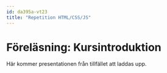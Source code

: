 ```yaml
---
id: da395a-vt23
title: "Repetition HTML/CSS/JS"
---
```


# Föreläsning: Kursintroduktion

Här kommer presentationen från tillfället att laddas upp.

<!--

<div class="frame">
    <div style="left: 0; width: 100%; height: 0; position: relative; padding-bottom: 56.1972%;"><iframe src="https://speakerdeck.com/player/85d0de020f9d43bdae2d5b430fdd86be" style="top: 0; left: 0; width: 100%; height: 100%; position: absolute; border: 0;" allowfullscreen scrolling="no" allow="encrypted-media;"></iframe></div>
</div>

---

Ni kan även ladda ner presentationen som PDF [här](../../assets/pdf/Kursintroduktion-da395a.pdf)

-->